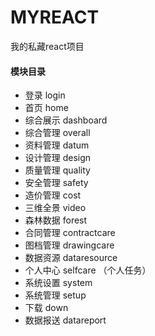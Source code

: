 # MYREACT
我的私藏react项目
#### 模块目录
- 登录 login
- 首页 home
- 综合展示 dashboard
- 综合管理 overall
- 资料管理 datum
- 设计管理 design
- 质量管理 quality
- 安全管理 safety
- 造价管理 cost
- 三维全景 video
- 森林数据 forest
- 合同管理 contractcare
- 图档管理 drawingcare
- 数据资源 dataresource
- 个人中心 selfcare （个人任务）
- 系统设置 system
- 系统管理 setup
- 下载 down
- 数据报送 datareport